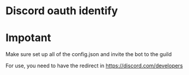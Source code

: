# Discord oauth identify

# Impotant

Make sure set up all of the config.json and invite the bot to the guild

For use, you need to have the redirect in https://discord.com/developers